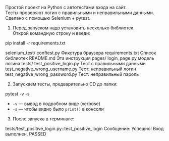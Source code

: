 
Простой проект на Python с автотестами входа на сайт.  
Тесты проверяют логин с правильными и неправильными данными.  
Сделано с помощью Selenium + pytest.


1. Перед запуском надо установить несколько библиотек.  
Открой командную строку и введи:

pip install -r requirements.txt


selenium_test/
conftest.py                 Фикстура браузера
requirements.txt            Список библиотек
README.md                   Эта инструкция
pages/
    login_page.py          модель логина
    tests/
        test_positive_login.py  Тест с правильными данными
        test_negative_wrong_username.py  Тест: неправильный логин
        test_negative_wrong_password.py  Тест: неправильный пароль


2. Запускаем тесты, предварительно CD до папки:


pytest -v -s

- `-v` — вывод в подробном виде (verbose)
- `-s` — чтобы видно было `print()` в консоли

3. После запуска в терминале:


tests/test_positive_login.py::test_positive_login 
Сообщение: Успешно! Вход выполнен.
PASSED


